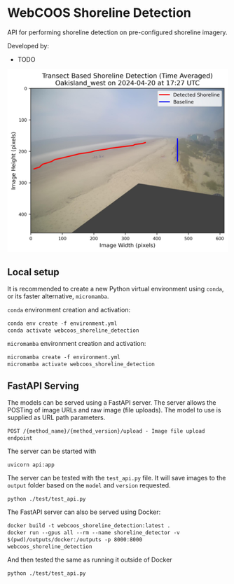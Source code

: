 # WebCOOS Shoreline Detection

API for performing shoreline detection on pre-configured shoreline imagery.

Developed by:

*   TODO

![Shoreline Example](example.jpg "Shoreline Example")

## Local setup

It is recommended to create a new Python virtual environment using `conda`, or
its faster alternative, `micromamba`.

`conda` environment creation and activation:

```shell
conda env create -f environment.yml
conda activate webcoos_shoreline_detection
```

`micromamba` environment creation and activation:

```shell
micromamba create -f environment.yml
micromamba activate webcoos_shoreline_detection
```

## FastAPI Serving

The models can be served using a FastAPI server. The server allows the POSTing
of image URLs and raw image (file uploads). The model to use is supplied as URL path parameters.

```shell
POST /{method_name}/{method_version}/upload - Image file upload endpoint
```

The server can be started with

```shell
uvicorn api:app
```

The server can be tested with the `test_api.py` file. It will save images to the `output` folder based on the `model` and `version` requested.

```shell
python ./test/test_api.py
```

The FastAPI server can also be served using Docker:

```shell
docker build -t webcoos_shoreline_detection:latest .
docker run --gpus all --rm --name shoreline_detector -v $(pwd)/outputs/docker:/outputs -p 8000:8000 webcoos_shoreline_detection
```

And then tested the same as running it outside of Docker

```shell
python ./test/test_api.py
```

